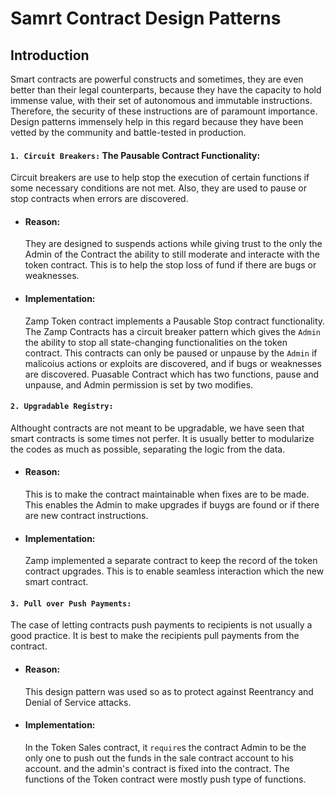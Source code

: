 # Samrt Contract Design Patterns

## Introduction

Smart contracts are powerful constructs and sometimes, they are even better than their legal counterparts, because they have the capacity to hold immense value, with their set of autonomous and immutable instructions. Therefore, the security of these instructions are of paramount importance. Design patterns immensely help in this regard because they have been vetted by the community and battle-tested in production.

#### `1. Circuit Breakers:` The Pausable Contract Functionality:

Circuit breakers are use to help stop the execution of certain functions if some necessary conditions are not met. Also, they are used to pause or stop contracts when errors are discovered.

- #### Reason:

  They are designed to suspends actions while giving trust to the only the Admin of the Contract the ability to still moderate and interacte with the token contract. This is to help the stop loss of fund if there are bugs or weaknesses.

- #### Implementation:
  Zamp Token contract implements a Pausable Stop contract functionality. The Zamp Contracts has a circuit breaker pattern which gives the `Admin` the ability to stop all state-changing functionalities on the token contract. This contracts can only be paused or unpause by the `Admin` if malicoius actions or exploits are discovered, and if bugs or weaknesses are discovered. Puasable Contract which has two functions, pause and unpause, and Admin permission is set by two modifies.

#### `2. Upgradable Registry:`

Althought contracts are not meant to be upgradable, we have seen that smart contracts is some times not perfer. It is usually better to modularize the codes as much as possible, separating the logic from the data.

- #### Reason:

  This is to make the contract maintainable when fixes are to be made. This enables the Admin to make upgrades if buygs are found or if there are new contract instructions.

- #### Implementation:
  Zamp implemented a separate contract to keep the record of the token contract upgrades. This is to enable seamless interaction which the new smart contract.

#### `3. Pull over Push Payments:`

The case of letting contracts push payments to recipients is not usually a good practice. It is best to make the recipients pull payments from the contract.

- #### Reason:

  This design pattern was used so as to protect against Reentrancy and Denial of Service attacks.

- #### Implementation:
  In the Token Sales contract, it `require`s the contract Admin to be the only one to push out the funds in the sale contract account to his account. and the admin's contract is fixed into the contract. The functions of the Token contract were mostly push type of functions.
